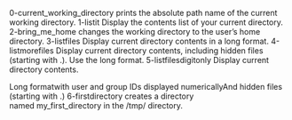 0-current_working_directory prints the absolute path name of the current working directory.
1-listit Display the contents list of your current directory.
2-bring_me_home changes the working directory to the user’s home directory.
3-listfiles Display current directory contents in a long format.
4-listmorefiles Display current directory contents, including hidden files (starting with .). Use the long format.
5-listfilesdigitonly Display current directory contents.

Long formatwith user and group IDs displayed numericallyAnd hidden files (starting with .)
6-firstdirectory creates a directory named my_first_directory in the /tmp/ directory.
